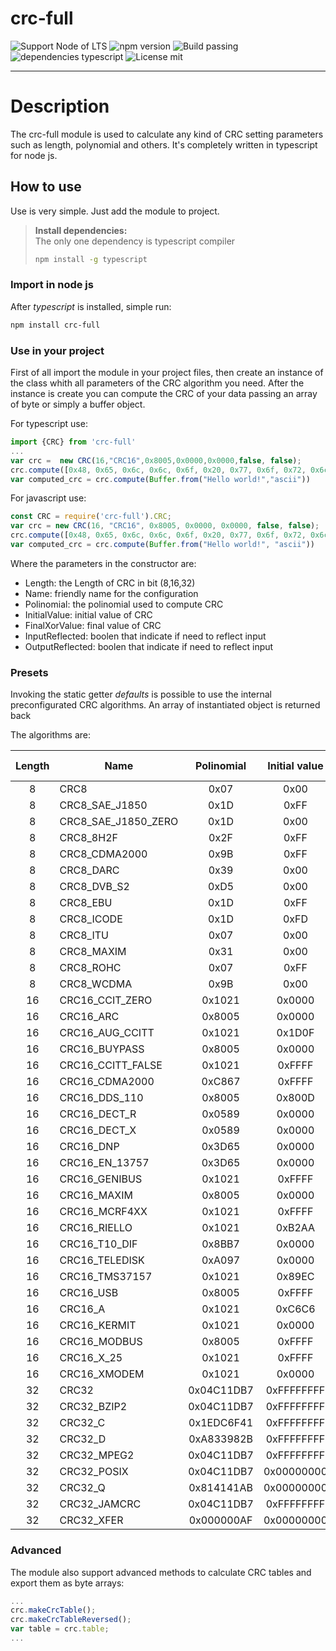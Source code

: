 # crc-full

![Support Node of LTS](https://img.shields.io/badge/node-LTS-brightgreen.svg?style=plastic) ![npm version](https://img.shields.io/badge/npm-3.5.0-brightgreen.svg?style=plastic) ![Build passing](https://img.shields.io/badge/build-passing-brightgreen.svg?style=plastic) ![dependencies typescript](https://img.shields.io/badge/dependencies-typescript-blue.svg?style=plastic) ![License mit](https://img.shields.io/badge/license-MIT-blue.svg?style=plastic) 

---

# Description
The crc-full module is used to calculate any kind of CRC setting parameters such as length, polynomial and others. It's completely written in typescript for node js.

## How to use

Use is very simple. Just add the module to project.

> **Install dependencies:**  
> The only one dependency is typescript compiler
> ```sh
> npm install -g typescript
> ```

### Import in node js
After *typescript* is installed, simple run:
```sh
npm install crc-full
```

### Use in your project

First of all import the module in your project files, then create an instance of the class whith all parameters of the CRC algorithm you need.
After the instance is create you can compute the CRC of your data passing an array of byte or simply a buffer object.

For typescript use:
```ts
import {CRC} from 'crc-full'
...
var crc =  new CRC(16,"CRC16",0x8005,0x0000,0x0000,false, false);
crc.compute([0x48, 0x65, 0x6c, 0x6c, 0x6f, 0x20, 0x77, 0x6f, 0x72, 0x6c, 0x64, 0x21]);
var computed_crc = crc.compute(Buffer.from("Hello world!","ascii"))
```
For javascript use:
```js
const CRC = require('crc-full').CRC;
var crc = new CRC(16, "CRC16", 0x8005, 0x0000, 0x0000, false, false);
crc.compute([0x48, 0x65, 0x6c, 0x6c, 0x6f, 0x20, 0x77, 0x6f, 0x72, 0x6c, 0x64, 0x21]);
var computed_crc = crc.compute(Buffer.from("Hello world!", "ascii"))
```

Where the parameters in the constructor are:
- Length: the Length of CRC in bit (8,16,32)
- Name: friendly name for the configuration
- Polinomial: the polinomial used to compute CRC
- InitialValue: initial value of CRC
- FinalXorValue: final value of CRC
- InputReflected: boolen that indicate if need to reflect input
- OutputReflected: boolen that indicate if need to reflect input

### Presets

Invoking the static getter *defaults* is possible to use the internal preconfigurated CRC algorithms. An array of instantiated object is returned back

The algorithms are:

| Length | Name | Polinomial | Initial value | Final value | Input reflected | Output reflected |
|:------:|------|:----------:|:-------------:|:-----------:|:---------------:|:----------------:|
|8|CRC8|0x07|0x00|0x00|false|false)|
|8|CRC8_SAE_J1850|0x1D|0xFF|0xFF|false|false)|
|8|CRC8_SAE_J1850_ZERO|0x1D|0x00|0x00|false|false)|
|8|CRC8_8H2F|0x2F|0xFF|0xFF|false|false)|
|8|CRC8_CDMA2000|0x9B|0xFF|0x00|false|false)|
|8|CRC8_DARC|0x39|0x00|0x00|true|true)|
|8|CRC8_DVB_S2|0xD5|0x00|0x00|false|false)|
|8|CRC8_EBU|0x1D|0xFF|0x00|true|true)|
|8|CRC8_ICODE|0x1D|0xFD|0x00|false|false)|
|8|CRC8_ITU|0x07|0x00|0x55|false|false|
|8|CRC8_MAXIM|0x31|0x00|0x00|true|true|
|8|CRC8_ROHC|0x07|0xFF|0x00|true|true|
|8|CRC8_WCDMA|0x9B|0x00|0x00|true|true|
|16|CRC16_CCIT_ZERO|0x1021|0x0000|0x0000|false|false|
|16|CRC16_ARC|0x8005|0x0000|0x0000|true|true|
|16|CRC16_AUG_CCITT|0x1021|0x1D0F|0x0000|false|false|
|16|CRC16_BUYPASS|0x8005|0x0000|0x0000|false|false|
|16|CRC16_CCITT_FALSE|0x1021|0xFFFF|0x0000|false|false|
|16|CRC16_CDMA2000|0xC867|0xFFFF|0x0000|false|false|
|16|CRC16_DDS_110|0x8005|0x800D|0x0000|false|false|
|16|CRC16_DECT_R|0x0589|0x0000|0x0001|false|false|
|16|CRC16_DECT_X|0x0589|0x0000|0x0000|false|false|
|16|CRC16_DNP|0x3D65|0x0000|0xFFFF|true|true|
|16|CRC16_EN_13757|0x3D65|0x0000|0xFFFF|false|false|
|16|CRC16_GENIBUS|0x1021|0xFFFF|0xFFFF|false|false|
|16|CRC16_MAXIM|0x8005|0x0000|0xFFFF|true|true|
|16|CRC16_MCRF4XX|0x1021|0xFFFF|0x0000|true|true|
|16|CRC16_RIELLO|0x1021|0xB2AA|0x0000|true|true|
|16|CRC16_T10_DIF|0x8BB7|0x0000|0x0000|false|false|
|16|CRC16_TELEDISK|0xA097|0x0000|0x0000|false|false|
|16|CRC16_TMS37157|0x1021|0x89EC|0x0000|true|true|
|16|CRC16_USB|0x8005|0xFFFF|0xFFFF|true|true|
|16|CRC16_A|0x1021|0xC6C6|0x0000|true|true|
|16|CRC16_KERMIT|0x1021|0x0000|0x0000|true|true|
|16|CRC16_MODBUS|0x8005|0xFFFF|0x0000|true|true|
|16|CRC16_X_25|0x1021|0xFFFF|0xFFFF|true|true|
|16|CRC16_XMODEM|0x1021|0x0000|0x0000|false|false|
|32|CRC32|0x04C11DB7|0xFFFFFFFF|0xFFFFFFFF|true|true|
|32|CRC32_BZIP2|0x04C11DB7|0xFFFFFFFF|0xFFFFFFFF|false|false|
|32|CRC32_C|0x1EDC6F41|0xFFFFFFFF|0xFFFFFFFF|true|true|
|32|CRC32_D|0xA833982B|0xFFFFFFFF|0xFFFFFFFF|true|true|
|32|CRC32_MPEG2|0x04C11DB7|0xFFFFFFFF|0x00000000|false|false|
|32|CRC32_POSIX|0x04C11DB7|0x00000000|0xFFFFFFFF|false|false|
|32|CRC32_Q|0x814141AB|0x00000000|0x00000000|false|false|
|32|CRC32_JAMCRC|0x04C11DB7|0xFFFFFFFF|0x00000000|true|true|
|32|CRC32_XFER|0x000000AF|0x00000000|0x00000000|false|false|

### Advanced

The module also support advanced methods to calculate CRC tables and export them as byte arrays:

```js
...
crc.makeCrcTable();
crc.makeCrcTableReversed();
var table = crc.table;
...
```
